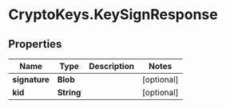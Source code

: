# CryptoKeys.KeySignResponse

## Properties
Name | Type | Description | Notes
------------ | ------------- | ------------- | -------------
**signature** | **Blob** |  | [optional] 
**kid** | **String** |  | [optional] 


